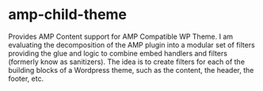 # amp-child-theme
Provides AMP Content support for AMP Compatible WP Theme.
I am evaluating the decomposition of the AMP plugin into a modular set of filters providing the glue and logic to combine embed handlers and filters (formerly know as sanitizers). The idea is to create filters for each of the building blocks of a Wordpress theme, such as the content, the header, the footer, etc.
